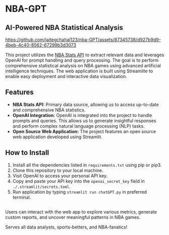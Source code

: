 # NBA-GPT


## AI-Powered NBA Statistical Analysis


https://github.com/jaitegchahal123/nba-GPT/assets/87345738/d927b9d9-4beb-4c40-8562-67299b3d3073




This project utilizes the [NBA Stats API](https://github.com/swar/nba_api) to extract relevant data and leverages OpenAI for prompt handling and query processing. The goal is to perform comprehensive statistical analysis on NBA games using advanced artificial intelligence techniques. The web application is built using Streamlite to enable easy deployment and interactive data visualization.

## Features

- **NBA Stats API:** Primary data source, allowing us to access up-to-date and comprehensive NBA statistics.
- **OpenAI Integration:** OpenAI is integrated into the project to handle prompts and queries. This allows us to generate insightful responses and perform complex natural language processing (NLP) tasks.
- **Open Source Web Application:** The project features an open source web application developed using Streamlit.

## How to Install

1. Install all the dependencies listed in `requirements.txt` using pip or pip3.
2. Clone this repository to your local machine.
3. Visit OpenAI to access your personal API key.
4. Copy and paste your API key into the `openai_secret_key` field in `./.streamlit/secrets.toml`.
5. Run application by typing `streamlit run chatGPT.py` in preferred terminal.

##
Users can interact with the web app to explore various metrics, generate custom reports, and uncover meaningful patterns in NBA games.


Serves all data analysts, sports-betters, and NBA-fanatics!


